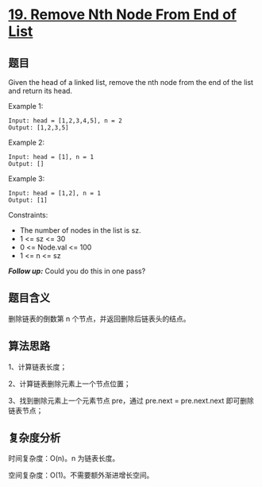 # [19. Remove Nth Node From End of List](https://leetcode.com/problems/remove-nth-node-from-end-of-list/)

## 题目

Given the head of a linked list, remove the nth node from the end of the list and return its head.

Example 1:
```
Input: head = [1,2,3,4,5], n = 2
Output: [1,2,3,5]
```

Example 2:
```
Input: head = [1], n = 1
Output: []
```

Example 3:
```
Input: head = [1,2], n = 1
Output: [1]
```

Constraints:
- The number of nodes in the list is sz.
- 1 <= sz <= 30
- 0 <= Node.val <= 100
- 1 <= n <= sz

***Follow up:*** Could you do this in one pass?

## 题目含义

删除链表的倒数第 n 个节点，并返回删除后链表头的结点。

## 算法思路

1、计算链表长度；

2、计算链表删除元素上一个节点位置；

3、找到删除元素上一个元素节点 pre，通过 pre.next = pre.next.next 即可删除链表节点；

## 复杂度分析

时间复杂度：O(n)。n 为链表长度。

空间复杂度：O(1)。不需要额外渐进增长空间。